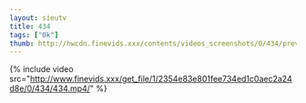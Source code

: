 ```yaml
--- 
layout: sieutv
title: 434
tags: ["0k"]
thumb: http://hwcdn.finevids.xxx/contents/videos_screenshots/0/434/preview.mp4.jpg
---
```

{% include video src="http://www.finevids.xxx/get_file/1/2354e83e801fee734ed1c0aec2a24d8e/0/434/434.mp4/" %} 
